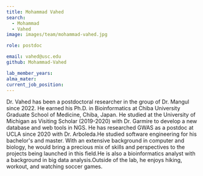 ```yaml
---
title: Mohammad Vahed
search:
  - Mohammad
  - Vahed
image: images/team/mohammad-vahed.jpg

role: postdoc

email: vahed@usc.edu
github: Mohammad-Vahed

lab_member_years: 
alma_mater: 
current_job_position: 
---
```


Dr. Vahed has been a postdoctoral researcher in the group of Dr. Mangul since 2022. He earned his Ph.D. in Bioinformatics at Chiba University Graduate School of Medicine, Chiba, Japan. He studied at the University of Michigan as Visiting Scholar (2019-2020) with Dr. Garmire to develop a new database and web tools in NGS. He has researched GWAS as a postdoc at UCLA since 2020 with Dr. Arboleda.He studied software engineering for his bachelor's and master. With an extensive background in computer and biology, he would bring a precious mix of skills and perspectives to the projects being launched in this field.He is also a bioinformatics analyst with a background in big data analysis.Outside of the lab, he enjoys hiking, workout, and watching soccer games.






